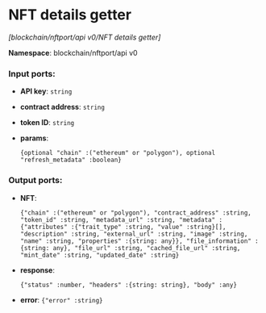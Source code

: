 # NFT details getter

_[blockchain/nftport/api v0/NFT details getter]_

__Namespace__: blockchain/nftport/api v0

### Input ports:

* __API key__: ` string `


* __contract address__: ` string `


* __token ID__: ` string `


* __params__: 
    ```
    {optional "chain" :("ethereum" or "polygon"), optional "refresh_metadata" :boolean}
    ```

### Output ports:

* __NFT__: 
    ```
    {"chain" :("ethereum" or "polygon"), "contract_address" :string, "token_id" :string, "metadata_url" :string, "metadata" :{"attributes" :{"trait_type" :string, "value" :string}[], "description" :string, "external_url" :string, "image" :string, "name" :string, "properties" :{string: any}}, "file_information" :{string: any}, "file_url" :string, "cached_file_url" :string, "mint_date" :string, "updated_date" :string}
    ```


* __response__: 
    ```
    {"status" :number, "headers" :{string: string}, "body" :any}
    ```


* __error__: ` {"error" :string} `

